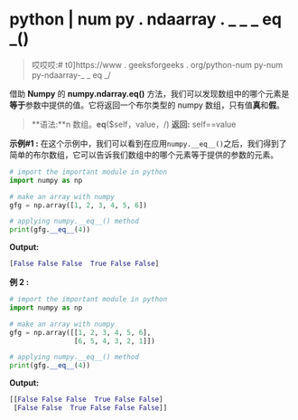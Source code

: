 # python | num py . ndaarray . _ _ _ eq _()

> 哎哎哎:# t0]https://www . geeksforgeeks . org/python-num py-num py-ndaarray-_ _ eq _/

借助 **Numpy** 的 **numpy.ndarray.__eq__()** 方法，我们可以发现数组中的哪个元素是**等于**参数中提供的值。它将返回一个布尔类型的 numpy 数组，只有值**真**和**假**。

> **语法:**n 数组。__eq__($self，value，/)
> **返回:** self==value

**示例#1 :**
在这个示例中，我们可以看到在应用`numpy.__eq__()`之后，我们得到了简单的布尔数组，它可以告诉我们数组中的哪个元素等于提供的参数的元素。

```py
# import the important module in python
import numpy as np

# make an array with numpy
gfg = np.array([1, 2, 3, 4, 5, 6])

# applying numpy.__eq__() method
print(gfg.__eq__(4))
```

**Output:**

```py
[False False False  True False False]

```

**例 2 :**

```py
# import the important module in python
import numpy as np

# make an array with numpy
gfg = np.array([[1, 2, 3, 4, 5, 6],
                [6, 5, 4, 3, 2, 1]])

# applying numpy.__eq__() method
print(gfg.__eq__(4))
```

**Output:**

```py
[[False False False  True False False]
 [False False  True False False False]]

```